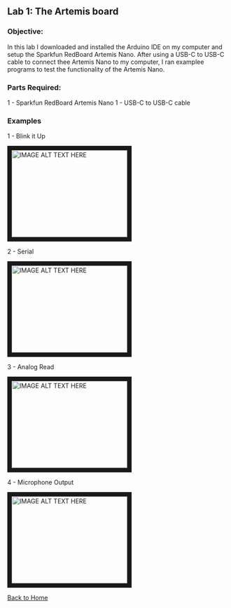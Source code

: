 <!-- layout: page
title: "lab1"
permalink: https://matthewy12.github.io/fastrobots/Labs/lab1 -->

## Lab 1: The Artemis board

### Objective:
In this lab I downloaded and installed the Arduino IDE on my computer and setup 
the Sparkfun RedBoard Artemis Nano. After using a  USB-C to USB-C cable to connect 
thee Artemis Nano to my computer, I ran examplee programs to test the functionality 
of the Artemis Nano.

### Parts Required:
1 - Sparkfun RedBoard Artemis Nano
1 - USB-C to USB-C cable

### Examples

1 - Blink it Up

<a href="http://www.youtube.com/watch?feature=player_embedded&v=wUHbrNhLq_I
" target="_blank"><img src="http://img.youtube.com/vi/wUHbrNhLq_I/0.jpg" 
alt="IMAGE ALT TEXT HERE" width="264" height="198" border="10" /></a>


2 - Serial

<a href="http://www.youtube.com/watch?feature=player_embedded&v=J-MSXkMCScc
" target="_blank"><img src="http://img.youtube.com/vi/J-MSXkMCScc/0.jpg" 
alt="IMAGE ALT TEXT HERE" width="264" height="198" border="10" /></a>

3 - Analog Read

<a href="http://www.youtube.com/watch?feature=player_embedded&v=KX2a_wdO4iY
" target="_blank"><img src="http://img.youtube.com/vi/KX2a_wdO4iY/0.jpg" 
alt="IMAGE ALT TEXT HERE" width="264" height="198" border="10" /></a>

4 - Microphone Output

<a href="http://www.youtube.com/watch?feature=player_embedded&v=PnzEpKTJZ9c
" target="_blank"><img src="http://img.youtube.com/vi/PnzEpKTJZ9c/0.jpg" 
alt="IMAGE ALT TEXT HERE" width="264" height="198" border="10" /></a>

[Back to Home](./index.md)

<!-- https://youtu.be/wUHbrNhLq_I
https://youtu.be/dCXyDWD15iI 
-->

